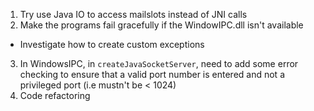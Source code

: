 1. Try use Java IO to access mailslots instead of JNI calls
2. Make the programs fail gracefully if the WindowIPC.dll isn't available
  - Investigate how to create custom exceptions
3. In WindowsIPC, in `createJavaSocketServer`, need to add some error checking
  to ensure that a valid port number is entered and not a privileged port (i.e mustn't be < 1024)
4. Code refactoring 
